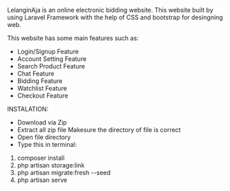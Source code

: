 LelanginAja is an online electronic bidding website. This website built by using Laravel Framework with the help of CSS and bootstrap for desingning web.

This website has some main features such as:
- Login/Signup Feature
- Account Setting Feature
- Search Product Feature
- Chat Feature
- Bidding Feature
- Watchlist Feature
- Checkout Feature

INSTALATION:
- Download via Zip
- Extract all zip file
Makesure the directory of file is correct
- Open file directory
- Type this in terminal:
1. composer install
2. php artisan storage:link
3. php artisan migrate:fresh --seed 
4. php artisan serve